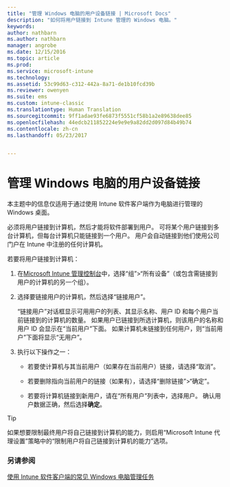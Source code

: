 ```yaml
---
title: "管理 Windows 电脑的用户设备链接 | Microsoft Docs"
description: "如何将用户链接到 Intune 管理的 Windows 电脑。"
keywords: 
author: nathbarn
ms.author: nathbarn
manager: angrobe
ms.date: 12/15/2016
ms.topic: article
ms.prod: 
ms.service: microsoft-intune
ms.technology: 
ms.assetid: 53c99d63-c312-442a-8a71-de1b10fcd39b
ms.reviewer: owenyen
ms.suite: ems
ms.custom: intune-classic
ms.translationtype: Human Translation
ms.sourcegitcommit: 9ff1adae93fe6873f5551cf58b1a2e89638dee85
ms.openlocfilehash: 44edcb211852224e9e9e9a82dd2d097d84b49b74
ms.contentlocale: zh-cn
ms.lasthandoff: 05/23/2017


---
```


# <a name="manage-user-device-linking-for-windows-pcs"></a>管理 Windows 电脑的用户设备链接
本主题中的信息仅适用于通过使用 Intune 软件客户端作为电脑进行管理的 Windows 桌面。 

必须将用户链接到计算机，然后才能将软件部署到用户。 可将某个用户链接到多台计算机，但每台计算机只能链接到一个用户。 用户会自动链接到他们使用公司门户在 Intune 中注册的任何计算机。

若要将用户链接到计算机：

1.  在[Microsoft Intune 管理控制台](https://manage.microsoft.com/)中，选择“组”&gt;“所有设备”（或包含需链接到用户的计算机的另一个组）。

2.  选择要链接用户的计算机，然后选择“链接用户”。

    “链接用户”对话框显示可用用户的列表、其显示名称、用户 ID 和每个用户当前链接到的计算机的数量。 如果用户已链接到所选计算机，则该用户的名称和用户 ID 会显示在“当前用户”下面。 如果计算机未链接到任何用户，则“当前用户”下面将显示“无用户”。

3.  执行以下操作之一：

    -   若要使计算机与其当前用户（如果存在当前用户）链接，请选择“取消”。

    -   若要删除指向当前用户的链接（如果有），请选择“删除链接”&gt;“确定”。

    -   若要将计算机链接到新用户，请在“所有用户”列表中，选择用户。 确认用户数据正确，然后选择**确定**。

> [!TIP]
> 如果想要限制最终用户将自己链接到计算机的能力，则启用“Microsoft Intune 代理设置”策略中的“限制用户将自己链接到计算机的能力”选项。

### <a name="see-also"></a>另请参阅

[使用 Intune 软件客户端的常见 Windows 电脑管理任务](common-windows-pc-management-tasks-with-the-microsoft-intune-computer-client.md)
